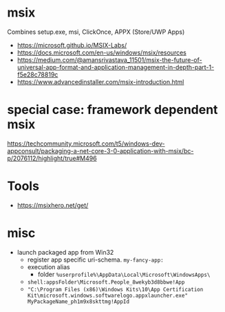 # msix

Combines setup.exe, msi, ClickOnce, APPX (Store/UWP Apps)

- https://microsoft.github.io/MSIX-Labs/
- https://docs.microsoft.com/en-us/windows/msix/resources
- https://medium.com/@amansrivastava_11501/msix-the-future-of-universal-app-format-and-application-management-in-depth-part-1-f5e28c78819c
- https://www.advancedinstaller.com/msix-introduction.html

# special case: framework dependent msix

https://techcommunity.microsoft.com/t5/windows-dev-appconsult/packaging-a-net-core-3-0-application-with-msix/bc-p/2076112/highlight/true#M496

# Tools

- https://msixhero.net/get/

# misc


- launch packaged app from Win32
  - register app specific uri-schema. `my-fancy-app:`
  - execution alias
    - folder `%userprofile%\AppData\Local\Microsoft\WindowsApps\`
  - `shell:appsFolder\Microsoft.People_8wekyb3d8bbwe!App`
  - `"C:\Program Files (x86)\Windows Kits\10\App Certification Kit\microsoft.windows.softwarelogo.appxlauncher.exe" MyPackageName_ph1m9x8skttmg!AppId`
